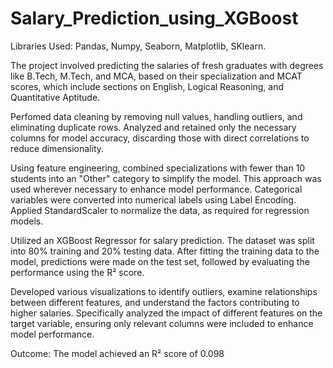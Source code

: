 # Salary_Prediction_using_XGBoost

Libraries Used: Pandas, Numpy, Seaborn, Matplotlib, SKlearn.

The project involved predicting the salaries of fresh graduates with degrees like B.Tech, M.Tech, and MCA, based on their specialization and MCAT scores, which include sections on English, Logical Reasoning, and Quantitative Aptitude.


Perfomed data cleaning by removing null values, handling outliers, and eliminating duplicate rows. Analyzed and retained only the necessary columns for model accuracy, discarding those with direct correlations to reduce dimensionality.

Using feature engineering, combined specializations with fewer than 10 students into an "Other" category to simplify the model. This approach was used wherever necessary to enhance model performance. Categorical variables were converted into numerical labels using Label Encoding. Applied StandardScaler to normalize the data, as required for regression models.

Utilized an XGBoost Regressor for salary prediction. The dataset was split into 80% training and 20% testing data. After fitting the training data to the model, predictions were made on the test set, followed by evaluating the performance using the R² score.

Developed various visualizations to identify outliers, examine relationships between different features, and understand the factors contributing to higher salaries. Specifically analyzed the impact of different features on the target variable, ensuring only relevant columns were included to enhance model performance.

Outcome: The model achieved an R² score of 0.098
